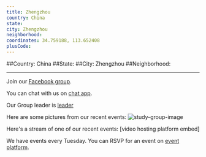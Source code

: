 ```yaml
---
title: Zhengzhou
country: China
state: 
city: Zhengzhou
neighborhood: 
coordinates: 34.759188, 113.652408
plusCode:
---
```


##Country: China
##State: 
##City: Zhengzhou
##Neighborhood: 
*****
Join our [Facebook group](https://www.facebook.com/groups/free.code.camp.zhengzhou).

You can chat with us on [chat app]().

Our Group leader is [leader]()

Here are some pictures from our recent events:
![study-group-image]()

Here's a stream of one of our recent events:
[video hosting platform embed]

We have events every Tuesday. You can RSVP for an event on [event platform]().
